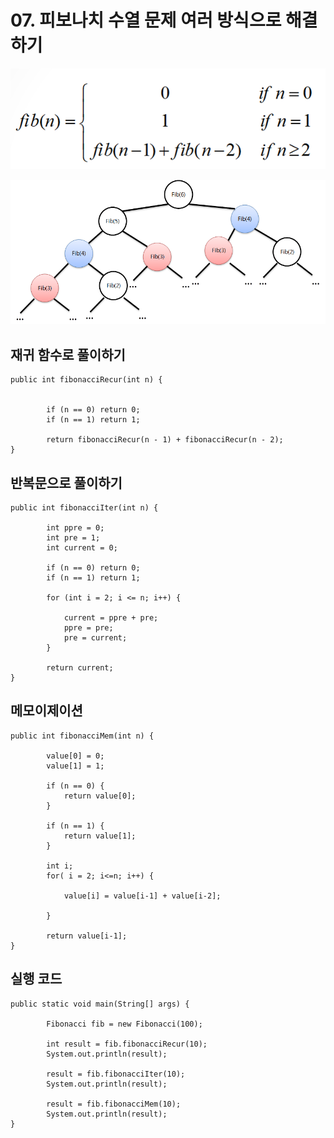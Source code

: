 # 07. 피보나치 수열 문제 여러 방식으로 해결하기


![fibo1](img/fibanacci.png)


![fibo2](img/fibo.png)



## 재귀 함수로 풀이하기

```
public int fibonacciRecur(int n) {
		

		if (n == 0) return 0;
		if (n == 1) return 1;

		return fibonacciRecur(n - 1) + fibonacciRecur(n - 2);
}
```	

## 반복문으로 풀이하기

```
public int fibonacciIter(int n) {
		
		int ppre = 0;
		int pre = 1;
		int current = 0;

		if (n == 0) return 0;
		if (n == 1) return 1;

		for (int i = 2; i <= n; i++) {
			
			current = ppre + pre;
			ppre = pre;
			pre = current;	
		}

		return current;
}
```

## 메모이제이션 

```
public int fibonacciMem(int n) {
		
		value[0] = 0;
		value[1] = 1;
		
		if (n == 0) {
			return value[0];
		}
			
		if (n == 1) {
			return value[1];
		}
		
		int i;
		for( i = 2; i<=n; i++) {
			
			value[i] = value[i-1] + value[i-2];
	
		}
		
		return value[i-1];
}
```
## 실행 코드

```
public static void main(String[] args) {

		Fibonacci fib = new Fibonacci(100);
		
		int result = fib.fibonacciRecur(10);
		System.out.println(result);
		
		result = fib.fibonacciIter(10);
		System.out.println(result);
		
		result = fib.fibonacciMem(10);
		System.out.println(result);
}
```

